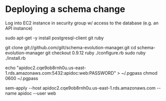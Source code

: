 Deploying a schema change
=========================
Log into EC2 instance in security group w/ access to the database
(e.g. an API instance)

  sudo apt-get -y install postgresql-client git ruby

  git clone git://github.com/gilt/schema-evolution-manager.git
  cd schema-evolution-manager
  git checkout 0.9.12
  ruby ./configure.rb
  sudo ruby ./install.rb

  echo "apidoc2.cqe9ob8rnh0u.us-east-1.rds.amazonaws.com:5432:apidoc:web:PASSWORD" > ~/.pgpass
  chmod 0600 ~/.pgpass

  sem-apply --host apidoc2.cqe9ob8rnh0u.us-east-1.rds.amazonaws.com --name apidoc --user web